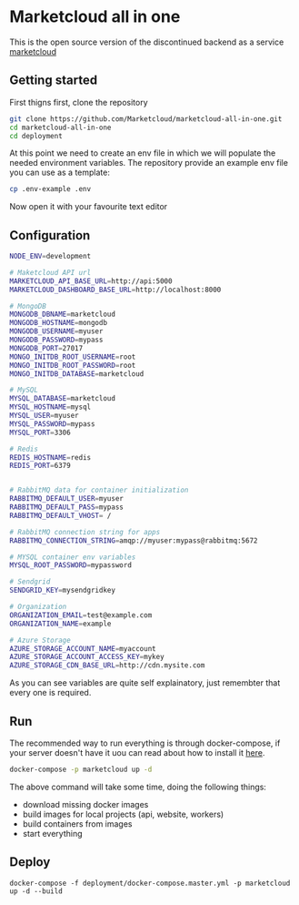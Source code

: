 # Marketcloud all in one

This is the open source version of the discontinued backend as a service [marketcloud](https://marketcloud.studio404.net)

## Getting started

First thigns first, clone the repository

```bash
git clone https://github.com/Marketcloud/marketcloud-all-in-one.git
cd marketcloud-all-in-one
cd deployment
```

At this point we need to create an env file in which we will populate the needed environment variables. The repository provide an example env file you can use as a template:

```bash
cp .env-example .env
```

Now open it with your favourite text editor

## Configuration

```bash
NODE_ENV=development

# Maketcloud API url
MARKETCLOUD_API_BASE_URL=http://api:5000
MARKETCLOUD_DASHBOARD_BASE_URL=http://localhost:8000

# MongoDB
MONGODB_DBNAME=marketcloud
MONGODB_HOSTNAME=mongodb
MONGODB_USERNAME=myuser
MONGODB_PASSWORD=mypass
MONGODB_PORT=27017
MONGO_INITDB_ROOT_USERNAME=root
MONGO_INITDB_ROOT_PASSWORD=root
MONGO_INITDB_DATABASE=marketcloud

# MySQL
MYSQL_DATABASE=marketcloud
MYSQL_HOSTNAME=mysql
MYSQL_USER=myuser
MYSQL_PASSWORD=mypass
MYSQL_PORT=3306

# Redis
REDIS_HOSTNAME=redis
REDIS_PORT=6379


# RabbitMQ data for container initialization
RABBITMQ_DEFAULT_USER=myuser
RABBITMQ_DEFAULT_PASS=mypass
RABBITMQ_DEFAULT_VHOST= /

# RabbitMQ connection string for apps
RABBITMQ_CONNECTION_STRING=amqp://myuser:mypass@rabbitmq:5672

# MYSQL container env variables
MYSQL_ROOT_PASSWORD=mypassword

# Sendgrid
SENDGRID_KEY=mysendgridkey

# Organization
ORGANIZATION_EMAIL=test@example.com
ORGANIZATION_NAME=example

# Azure Storage
AZURE_STORAGE_ACCOUNT_NAME=myaccount
AZURE_STORAGE_ACCOUNT_ACCESS_KEY=mykey
AZURE_STORAGE_CDN_BASE_URL=http://cdn.mysite.com
```

As you can see variables are quite self explainatory, just remembter that every one is required.

## Run

The recommended way to run everything is through docker-compose, if your server doesn't have it uou can read about how to install it [here](https://docs.docker.com/compose/).

```bash
docker-compose -p marketcloud up -d
```

The above command will take some time, doing the following things:

- download missing docker images
- build images for local projects (api, website, workers)
- build containers from images
- start everything

## Deploy

`docker-compose -f deployment/docker-compose.master.yml -p marketcloud up -d --build`
